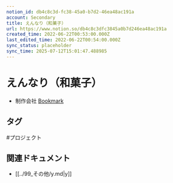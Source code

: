 ```yaml
---
notion_id: db4c8c3d-fc38-45a0-b7d2-46ea48ac191a
account: Secondary
title: えんなり（和菓子）
url: https://www.notion.so/db4c8c3dfc3845a0b7d246ea48ac191a
created_time: 2022-06-22T00:53:00.000Z
last_edited_time: 2022-06-22T00:54:00.000Z
sync_status: placeholder
sync_time: 2025-07-12T15:01:47.488985
---
```

# えんなり（和菓子）

- 制作会社
  [Bookmark](https://www.anga.jp/)

## タグ

#プロジェクト 

## 関連ドキュメント

- [[../99_その他/y.md|y]]
